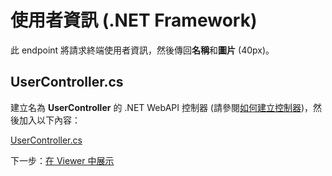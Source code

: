 # 使用者資訊 (.NET Framework)

此 endpoint 將請求終端使用者資訊，然後傳回**名稱**和**圖片** (40px)。

## UserController.cs

建立名為 **UserController** 的 .NET WebAPI 控制器 (請參閱[如何建立控制器](/zh-TW/environment/setup/net_controller))，然後加入以下內容：

[UserController.cs](_snippets/viewhubmodels/net/UserController.cs ':include :type=code csharp')

下一步：[在 Viewer 中展示](/zh-TW/viewer/3legged/readme)